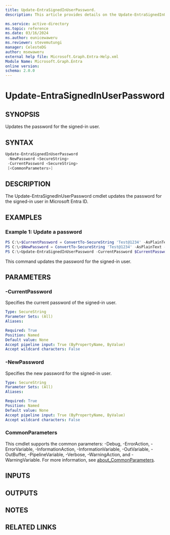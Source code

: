 ```yaml
---
title: Update-EntraSignedInUserPassword.
description: This article provides details on the Update-EntraSignedInUserPassword command.

ms.service: active-directory
ms.topic: reference
ms.date: 03/16/2024
ms.author: eunicewaweru
ms.reviewer: stevemutungi
manager: CelesteDG
author: msewaweru
external help file: Microsoft.Graph.Entra-Help.xml
Module Name: Microsoft.Graph.Entra
online version:
schema: 2.0.0
---
```


# Update-EntraSignedInUserPassword

## SYNOPSIS
Updates the password for the signed-in user.

## SYNTAX

```powershell
Update-EntraSignedInUserPassword 
 -NewPassword <SecureString> 
 -CurrentPassword <SecureString>
 [<CommonParameters>]
```

## DESCRIPTION
The Update-EntraSignedInUserPassword cmdlet updates the password for the signed-in user in Microsoft Entra ID.

## EXAMPLES

### Example 1: Update a password

```powershell
PS C:\>$CurrentPassword = ConvertTo-SecureString 'Test@1234' -AsPlainText -Force
PS C:\>$NewPassword = ConvertTo-SecureString 'Test@1234' -AsPlainText -Force
PS C:\>Update-EntraSignedInUserPassword -CurrentPassword $CurrentPassword -NewPassword $NewPassword
```

This command updates the password for the signed-in user.

## PARAMETERS

### -CurrentPassword
Specifies the current password of the signed-in user.

```yaml
Type: SecureString
Parameter Sets: (All)
Aliases:

Required: True
Position: Named
Default value: None
Accept pipeline input: True (ByPropertyName, ByValue)
Accept wildcard characters: False
```



### -NewPassword
Specifies the new password for the signed-in user.

```yaml
Type: SecureString
Parameter Sets: (All)
Aliases:

Required: True
Position: Named
Default value: None
Accept pipeline input: True (ByPropertyName, ByValue)
Accept wildcard characters: False
```

### CommonParameters
This cmdlet supports the common parameters: -Debug, -ErrorAction, -ErrorVariable, -InformationAction, -InformationVariable, -OutVariable, -OutBuffer, -PipelineVariable, -Verbose, -WarningAction, and -WarningVariable. For more information, see [about_CommonParameters](https://go.microsoft.com/fwlink/?LinkID=113216).

## INPUTS

## OUTPUTS

## NOTES

## RELATED LINKS